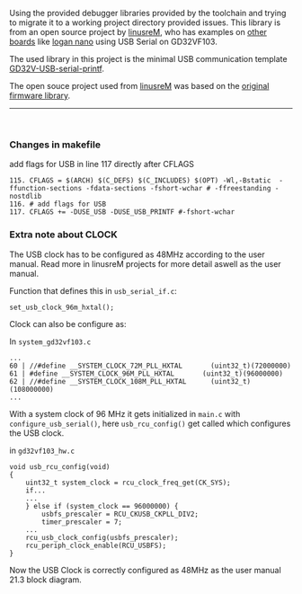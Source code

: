 

Using the provided debugger libraries provided by the toolchain and trying to migrate it to a working project directory provided issues. This library is from an open source project by [linusreM](https://github.com/linusreM), who has examples on [other boards](https://github.com/linusreM/Longan-RISC-V-examples/tree/master/07-USB-serial) like [logan nano](https://github.com/linusreM/GD32V-Virtual-COM-Port) using USB Serial on GD32VF103. 

The used library in this project is the minimal USB communication template [GD32V-USB-serial-printf](https://github.com/linusreM/GD32V-USB-serial-printf/tree/main?tab=readme-ov-file).

The open souce project used from [linusreM](https://github.com/linusreM) was based on the [original firmware library](https://github.com/riscv-mcu/GD32VF103_Firmware_Library). 

----
<br>

### Changes in makefile 
add flags for USB in line 117 directly after CFLAGS

    115. CFLAGS = $(ARCH) $(C_DEFS) $(C_INCLUDES) $(OPT) -Wl,-Bstatic  -ffunction-sections -fdata-sections -fshort-wchar # -ffreestanding -nostdlib
    116. # add flags for USB
    117. CFLAGS += -DUSE_USB -DUSE_USB_PRINTF #-fshort-wchar


### Extra note about CLOCK 
The USB clock has to be configured as 48MHz according to the user manual. Read more in linusreM projects for more detail aswell as the user manual.

Function that defines this in `usb_serial_if.c`: 

    set_usb_clock_96m_hxtal();


Clock can also be configure as: 

In `system_gd32vf103.c`

    ...
    60 | //#define __SYSTEM_CLOCK_72M_PLL_HXTAL       (uint32_t)(72000000)
    61 | #define __SYSTEM_CLOCK_96M_PLL_HXTAL       (uint32_t)(96000000)
    62 | //#define __SYSTEM_CLOCK_108M_PLL_HXTAL      (uint32_t)(108000000)
    ...

With a system clock of 96 MHz it gets initialized in `main.c` with `configure_usb_serial()`, here `usb_rcu_config()` get called which configures the USB clock. 

in `gd32vf103_hw.c`

    void usb_rcu_config(void)
    {
        uint32_t system_clock = rcu_clock_freq_get(CK_SYS);
        if...
        ...
        } else if (system_clock == 96000000) {
            usbfs_prescaler = RCU_CKUSB_CKPLL_DIV2;
            timer_prescaler = 7;
        ...
        rcu_usb_clock_config(usbfs_prescaler);
        rcu_periph_clock_enable(RCU_USBFS);
    }

Now the USB Clock is correctly configured as 48MHz as the user manual 21.3 block diagram. 
